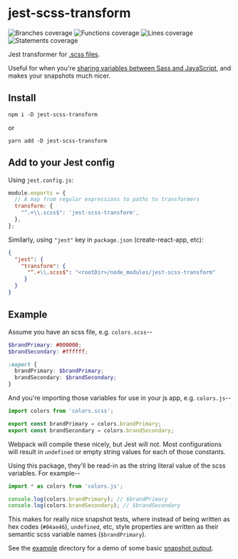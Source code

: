 # jest-scss-transform

![Branches coverage](/cov/badge-branches.svg) ![Functions coverage](/cov/badge-functions.svg) ![Lines coverage](/cov/badge-lines.svg) ![Statements coverage](/cov/badge-statements.svg)

Jest transformer for [.scss files](https://sass-lang.com/).

Useful for when you're [sharing variables between Sass and JavaScript](https://itnext.io/sharing-variables-between-js-and-sass-using-webpack-sass-loader-713f51fa7fa0), and makes your snapshots much nicer.

## Install

`npm i -D jest-scss-transform`

or

`yarn add -D jest-scss-transform`

## Add to your Jest config

Using `jest.config.js`:

```javascript
module.exports = {
  // A map from regular expressions to paths to transformers
  transform: {
    "^.+\\.scss$": 'jest-scss-transform',
  },
};
```

Similarly, using `"jest"` key in `package.json` (create-react-app, etc):

```json
{
  "jest": {
    "transform": {
      "^.+\\.scss$": "<rootDir>/node_modules/jest-scss-transform"
     }
  }
}
```

## Example

Assume you have an scss file, e.g. `colors.scss`--

```scss
$brandPrimary: #000000;
$brandSecondary: #ffffff;

:export {
  brandPrimary: $brandPrimary;
  brandSecondary: $brandSecondary;
}
```

And you're importing those variables for use in your js app, e.g. `colors.js`--

```javascript
import colors from 'colors.scss';

export const brandPrimary = colors.brandPrimary;
export const brandSecondary = colors.brandSecondary;
```

Webpack will compile these nicely, but Jest will not. Most configurations will result in `undefined` or empty string values for each of those constants.

Using this package, they'll be read-in as the string literal value of the scss variables. For example--

```javascript
import * as colors from 'colors.js';

console.log(colors.brandPrimary); // $brandPrimary
console.log(colors.brandSecondary); // $brandSecondary
```

This makes for really nice snapshot tests, where instead of being written as hex codes (`#04ae46`), `undefined`, etc, style properties are written as their semantic scss variable names (`$brandPrimary`).


See the [example](https://github.com/warrenpay/jest-scss-transform/tree/master/example) directory for a demo of some basic [snapshot output](https://github.com/warrenpay/jest-scss-transform/tree/master/example/__snapshots__).
